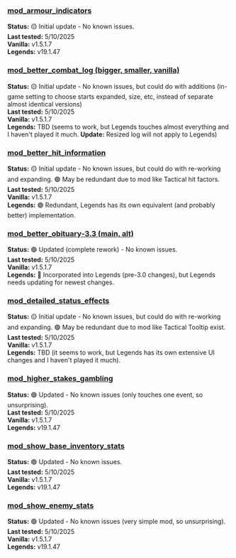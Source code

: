 <h3><a href="https://www.nexusmods.com/battlebrothers/mods/96?page=1">mod_armour_indicators</a></h3>
<b>Status:</b> 🟡 Initial update - No known issues.<br>
<b>Last tested:</b> 5/10/2025<br>
<b>Vanilla:</b> v1.5.1.7<br>
<b>Legends:</b> v19.1.47
<br>
<h3><a href="https://www.nexusmods.com/battlebrothers/mods/105">mod_better_combat_log (bigger, smaller, vanilla)</a></h3>
<b>Status:</b> 🟡 Initial update - No known issues, but could do with additions (in-game setting to choose starts expanded, size, etc, instead of separate almost identical versions)<br>
<b>Last tested:</b> 5/10/2025<br>
<b>Vanilla:</b> v1.5.1.7<br>
<b>Legends:</b> TBD (seems to work, but Legends touches almost everything and I haven't played it much. <b>Update:</b> Resized log will not apply to Legends)
<br>
<h3><a href="https://www.nexusmods.com/battlebrothers/mods/122">mod_better_hit_information</a></h3>
<b>Status:</b> 🟡 Initial update - No known issues, but could do with re-working and expanding. 🟣 May be redundant due to mod like Tactical hit factors.<br>
<b>Last tested:</b> 5/10/2025<br>
<b>Vanilla:</b> v1.5.1.7<br>
<b>Legends:</b> 🟣 Redundant, Legends has its own equivalent (and probably better) implementation.
<br>
<h3><a href="https://www.nexusmods.com/battlebrothers/mods/108">mod_better_obituary‑3.3 (main, alt)</a></h3>
<p>
<b>Status:</b> 🟢 Updated (complete rework) - No known issues.<br>
<b>Last tested:</b> 5/10/2025<br>
<b>Vanilla:</b> v1.5.1.7<br>
<b>Legends:</b> 🔵 Incorporated into Legends (pre-3.0 changes), but Legends needs updating for newest changes.
<br>
<h3><a href="https://www.nexusmods.com/battlebrothers/mods/103">mod_detailed_status_effects</a></h3>
<p>
<b>Status:</b> 🟡 Initial update - No known issues, but could do with re-working and expanding. 🟣 May be redundant due to mod like Tactical Tooltip exist.<br>
<b>Last tested:</b> 5/10/2025<br>
<b>Vanilla:</b> v1.5.1.7<br>
<b>Legends:</b> TBD (it seems to work, but Legends has its own extensive UI changes and I haven't played it much).
<br>
<h3><a href="https://www.nexusmods.com/battlebrothers/mods/121">mod_higher_stakes_gambling</a></h3>
<p>
<b>Status:</b> 🟢 Updated - No known issues (only touches one event, so unsurprising).<br>
<b>Last tested:</b> 5/10/2025<br>
<b>Vanilla:</b> v1.5.1.7<br>
<b>Legends:</b> v19.1.47
<br>
<h3><a href="https://www.nexusmods.com/battlebrothers/mods/97">mod_show_base_inventory_stats</a></h3>
<p>
<b>Status:</b> 🟢 Updated - No known issues.<br>
<b>Last tested:</b> 5/10/2025<br>
<b>Vanilla:</b> v1.5.1.7<br>
<b>Legends:</b> v19.1.47
<br>
<h3><a href="https://www.nexusmods.com/battlebrothers/mods/98">mod_show_enemy_stats</a></h3>
<p>
<b>Status:</b> 🟢 Updated - No known issues (very simple mod, so unsurprising).<br>
<b>Last tested:</b> 5/10/2025<br>
<b>Vanilla:</b> v1.5.1.7<br>
<b>Legends:</b> v19.1.47
</p>
